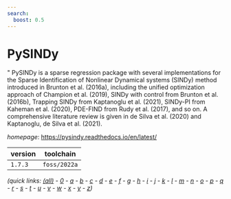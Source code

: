 ```yaml
---
search:
  boost: 0.5
---
```

# PySINDy

" PySINDy is a sparse regression package with several implementations for the Sparse Identification of Nonlinear Dynamical systems (SINDy) method introduced in Brunton et al. (2016a), including the unified optimization approach of Champion et al. (2019), SINDy with control from Brunton et al. (2016b), Trapping SINDy from Kaptanoglu et al. (2021), SINDy-PI from Kaheman et al. (2020), PDE-FIND from Rudy et al. (2017), and so on. A comprehensive literature review is given in de Silva et al. (2020) and Kaptanoglu, de Silva et al. (2021).

*homepage*: <https://pysindy.readthedocs.io/en/latest/>

version | toolchain
--------|----------
``1.7.3`` | ``foss/2022a``


*(quick links: [(all)](../index.md) - [0](../0/index.md) - [a](../a/index.md) - [b](../b/index.md) - [c](../c/index.md) - [d](../d/index.md) - [e](../e/index.md) - [f](../f/index.md) - [g](../g/index.md) - [h](../h/index.md) - [i](../i/index.md) - [j](../j/index.md) - [k](../k/index.md) - [l](../l/index.md) - [m](../m/index.md) - [n](../n/index.md) - [o](../o/index.md) - [p](../p/index.md) - [q](../q/index.md) - [r](../r/index.md) - [s](../s/index.md) - [t](../t/index.md) - [u](../u/index.md) - [v](../v/index.md) - [w](../w/index.md) - [x](../x/index.md) - [y](../y/index.md) - [z](../z/index.md))*

